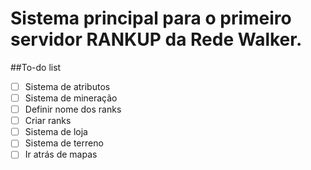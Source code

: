 # Sistema principal para o primeiro servidor RANKUP da Rede Walker.

##To-do list
   - [ ] Sistema de atributos
   - [ ] Sistema de mineração
   - [ ] Definir nome dos ranks
   - [ ] Criar ranks
   - [ ] Sistema de loja
   - [ ] Sistema de terreno
   - [ ] Ir atrás de mapas
